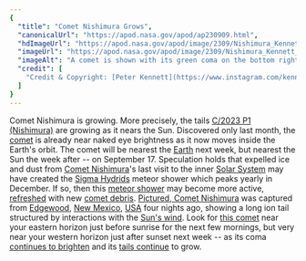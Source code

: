 ```yaml
---
{
  "title": "Comet Nishimura Grows",
  "canonicalUrl": "https://apod.nasa.gov/apod/ap230909.html",
  "hdImageUrl": "https://apod.nasa.gov/apod/image/2309/Nishimura_Kennett_4428.jpg",
  "imageUrl": "https://apod.nasa.gov/apod/image/2309/Nishimura_Kennett_1080.jpg",
  "imageAlt": "A comet is shown with its green coma on the bottom right and a long and structured ion tail flowing diagonally across the image toward the top left. Please see the explanation for more detailed information.",
  "credit": [
    "Credit & Copyright: [Peter Kennett](https://www.instagram.com/kennettphotography/)"
  ]
}
---
```


Comet Nishimura is growing. More precisely, the tails [C/2023 P1 (Nishimura)](https://en.wikipedia.org/wiki/C/2023_P1_(Nishimura)) are growing as it nears the Sun. Discovered only last month, the [comet](https://spaceplace.nasa.gov/comets/en/) is already near naked eye brightness as it now moves inside the Earth's orbit. The comet will be nearest the [Earth](https://solarsystem.nasa.gov/planets/earth/overview/) next week, but nearest the Sun the week after -- on September 17. Speculation holds that expelled ice and dust from [Comet Nishimura](https://apod.nasa.gov/apod/ap230821.html)'s last visit to the inner [Solar System](https://solarsystem.nasa.gov/solar-system/our-solar-system/in-depth/) may have created the [Sigma Hydrids](https://en.wikipedia.org/wiki/Sigma_Hydrids) meteor shower which peaks yearly in December. If so, then this [meteor shower](https://apod.nasa.gov/apod/ap180808.html) may become more active, [refreshed](https://assets.rebelmouse.io/eyJhbGciOiJIUzI1NiIsInR5cCI6IkpXVCJ9.eyJpbWFnZSI6Imh0dHBzOi8vYXNzZXRzLnJibC5tcy80MTY0MTI3L29yaWdpbi5qcGciLCJleHBpcmVzX2F0IjoxNzA1Mzg5MjY1fQ.6M9vsWms-VGr9rPN1WvxANS2gjpEtNTYtBqtc4CDEZ8/img.jpg) with new [comet debris](https://apod.nasa.gov/apod/ap171106.html). [Pictured, Comet Nishimura](https://www.facebook.com/media/set/?set=a.287149497346968&type=3) was captured from [Edgewood](https://en.wikipedia.org/wiki/Edgewood,_New_Mexico), [New Mexico](https://en.wikipedia.org/wiki/New_Mexico), [USA](https://en.wikipedia.org/wiki/United_States) four nights ago, showing a long ion tail structured by interactions with the [Sun's wind](https://solarsystem.nasa.gov/resources/2288/the-solar-wind-across-our-solar-system/). Look for [this comet](https://earthsky.org/tonight/new-comet-c-2023-p1-nishimura-bright-august-september-october-2023/) near your eastern horizon just before sunrise for the next few mornings, but very near your western horizon just after sunset next week -- as its coma [continues to brighten](http://www.aerith.net/comet/catalog/2023P1/2023P1.html) and its [tails continue](https://apod.nasa.gov/apod/ap131117.html) to grow.
